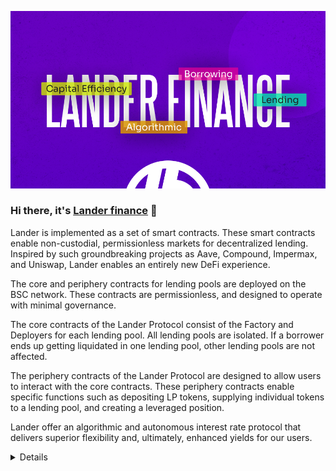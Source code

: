 
![Lander](https://raw.githubusercontent.com/landerfinance/landerfinance/master/bg1.jpg)

### Hi there, it's [Lander finance](https://lander.finance/) 👋

Lander is implemented as a set of smart contracts. These smart contracts enable non-custodial, permissionless markets for decentralized lending. Inspired by such groundbreaking projects as Aave, Compound, Impermax, and Uniswap, Lander enables an entirely new DeFi experience.

The core and periphery contracts for lending pools are deployed on the BSC network. These contracts are permissionless,  and designed to operate with minimal governance.

The core contracts of the Lander Protocol consist of the Factory and Deployers for each lending pool. All lending pools are isolated. If a borrower ends up getting liquidated in one lending pool, other lending pools are not affected.

The periphery contracts of the Lander Protocol are designed to allow users to interact with the core contracts. These periphery contracts enable specific functions such as depositing LP tokens, supplying individual tokens to a lending pool, and creating a leveraged position.

Lander offer an algorithmic and autonomous interest rate protocol that delivers superior flexibility and, ultimately, enhanced yields for our users.


<details>

</details>
